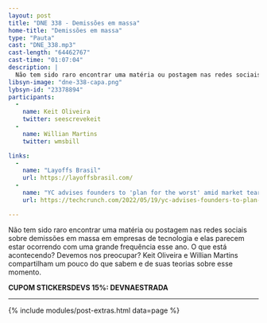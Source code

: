 ```yaml
---
layout: post
title: "DNE 338 - Demissões em massa"
home-title: "Demissões em massa"
type: "Pauta"
cast: "DNE_338.mp3"
cast-length: "64462767"
cast-time: "01:07:04"
description: |
  Não tem sido raro encontrar uma matéria ou postagem nas redes sociais sobre demissões em massa em empresas de tecnologia e elas parecem estar ocorrendo com uma grande frequência esse ano. O que está acontecendo? Devemos nos preocupar? Keit Oliveira e Willian Martins compartilham um pouco do que sabem e de suas teorias sobre esse momento!
libsyn-image: "dne-338-capa.png"
lybsyn-id: "23378894"
participants:
  -
    name: Keit Oliveira
    twitter: seescrevekeit
  -
    name: Willian Martins
    twitter: wmsbill

links:
  -
    name: "Layoffs Brasil"
    url: https://layoffsbrasil.com/
  -
    name: "YC advises founders to 'plan for the worst' amid market teardown"
    url: https://techcrunch.com/2022/05/19/yc-advises-founders-to-plan-for-the-worst/?guccounter=1

---
```


Não tem sido raro encontrar uma matéria ou postagem nas redes sociais sobre demissões em massa em empresas de tecnologia e elas parecem estar ocorrendo com uma grande frequência esse ano. O que está acontecendo? Devemos nos preocupar? Keit Oliveira e Willian Martins compartilham um pouco do que sabem e de suas teorias sobre esse momento.

<strong>CUPOM STICKERSDEVS 15%: DEVNAESTRADA</strong>

---

{% include modules/post-extras.html data=page %}
